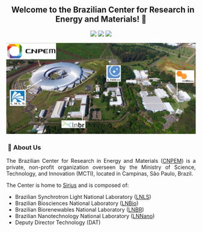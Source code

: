 <h2 align="center"> &nbsp; Welcome to the Brazilian Center for Research in Energy and Materials! 👋</h2>

<p align="center">
  <a href="https://github.com/cnpem"><img src="https://komarev.com/ghpvc/?username=cnpem&color=46BC99&label=Visitors"></a>
  <a href="https://github.com/cnpem"><img src="https://img.shields.io/github/followers/cnpem?label=GitHub%20Followers&color=46BC99"></a>
  <a href="https://github.com/orgs/cnpem/repositories"><img src="https://badges.frapsoft.com/os/v2/open-source.png?v=103"/></a>
</p>

<p align="center"><img width=800 alt="Banner" src="https://raw.githubusercontent.com/cnpem/.github/main/profile/images/banner-cnpem.png"></img></p>

<h3 align="left"> &nbsp;👥 About Us</h3>

<p align="justify">
The Brazilian Center for Research in Energy and Materials (<a href="https://cnpem.br">CNPEM</a>) is a private, non-profit organization overseen by the Ministry of Science, Technology, and Innovation (MCTI), located in Campinas, São Paulo, Brazil.
</p>

<p align="justify">
The Center is home to <a href="https://lnls.cnpem.br/sirius/">Sirius</a> and is composed of:
</p>

<ul>
  <li>Brazilian Synchrotron Light National Laboratory (<a href="https://lnls.cnpem.br/)">LNLS</a>)</li>
  <li>Brazilian Biosciences National Laboratory (<a href="https://lnbio.cnpem.br/)">LNBio</a>)</li>
  <li>Brazilian Biorenewables National Laboratory (<a href="https://lnbr.cnpem.br/)">LNBR</a>)</li>
  <li>Brazilian Nanotechnology National Laboratory (<a href="https://lnnano.cnpem.br/)">LNNano</a>)</li>
  <li>Deputy Director Technology (DAT)</li>
</ul> 

<!-- <h3>📚 &nbsp;Featured Publications</h3>

<p>
  <ul>
    <li></li>
  </ul>
</p> 
-->
